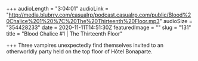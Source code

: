 +++
audioLength = "3:04:01"
audioLink = "http://media.blubrry.com/casualrp/podcast.casualrp.com/public/Blood%20Chalice%201%20%7C%20The%20Thirteenth%20Floor.mp3"
audioSize = "354428233"
date = 2020-11-11T14:51:30Z
featuredImage = ""
slug = "131"
title = "Blood Chalice #1 | The Thirteenth Floor"

+++
Three vampires unexpectedly find themselves invited to an otherworldly party held on the top floor of Hôtel Bonaparte.